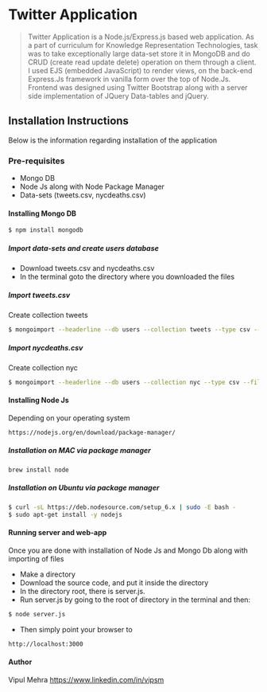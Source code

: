 # Twitter Application

> Twitter Application is a Node.js/Express.js based web application. As a part of curriculum for Knowledge Representation Technologies, task was to take exceptionally large data-set store it in MongoDB and do CRUD (create read update delete) operation on them through a client. I used EJS (embedded JavaScript) to render views, on the back-end Express.Js framework in vanilla form over the top of Node.Js. Frontend was designed using Twitter Bootstrap along with a server side implementation of JQuery Data-tables and jQuery.

## Installation Instructions

Below is the information regarding installation of the application

### Pre-requisites
- Mongo DB
- Node Js along with Node Package Manager
- Data-sets (tweets.csv, nycdeaths.csv)

#### Installing Mongo DB

```sh
$ npm install mongodb
```

##### Import data-sets and create users database
- Download tweets.csv and nycdeaths.csv
- In the terminal goto the directory where you downloaded the files

##### Import tweets.csv
Create collection tweets
```sh
$ mongoimport --headerline --db users --collection tweets --type csv --file tweets.csv
```
##### Import nycdeaths.csv
Create collection nyc
```sh
$ mongoimport --headerline --db users --collection nyc --type csv --file nycdeaths.csv
```
#### Installing Node Js
Depending on your operating system

```sh
https://nodejs.org/en/download/package-manager/
```

##### Installation on MAC via package manager

```sh
brew install node
```

##### Installation on Ubuntu via package manager

```sh
$ curl -sL https://deb.nodesource.com/setup_6.x | sudo -E bash -
$ sudo apt-get install -y nodejs

```

#### Running server and web-app
Once you are done with installation of Node Js and Mongo Db along with importing of files
- Make a directory
- Download the source code, and put it inside the directory
- In the directory root, there is server.js.
- Run server.js by going to the root of directory in the terminal and then:
```sh
$ node server.js
```
- Then simply point your browser to 
```sh
http://localhost:3000
```
#### Author

Vipul Mehra https://www.linkedin.com/in/vipsm

